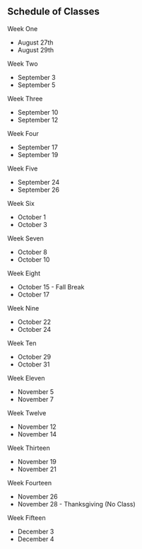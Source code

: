 ## Schedule of Classes

Week One
* August 27th
* August 29th

Week Two
* September 3
* September 5

Week Three
* September 10
* September 12

Week Four
* September 17
* September 19

Week Five
* September 24
* September 26

Week Six
* October 1
* October 3

Week Seven
* October 8
* October 10

Week Eight
* October 15 - Fall Break
* October 17

Week Nine
* October 22
* October 24

Week Ten
* October 29
* October 31

Week Eleven
* November 5
* November 7

Week Twelve
* November 12
* November 14

Week Thirteen
* November 19
* November 21

Week Fourteen
* November 26
* November 28 - Thanksgiving (No Class)

Week Fifteen
* December 3
* December 4


